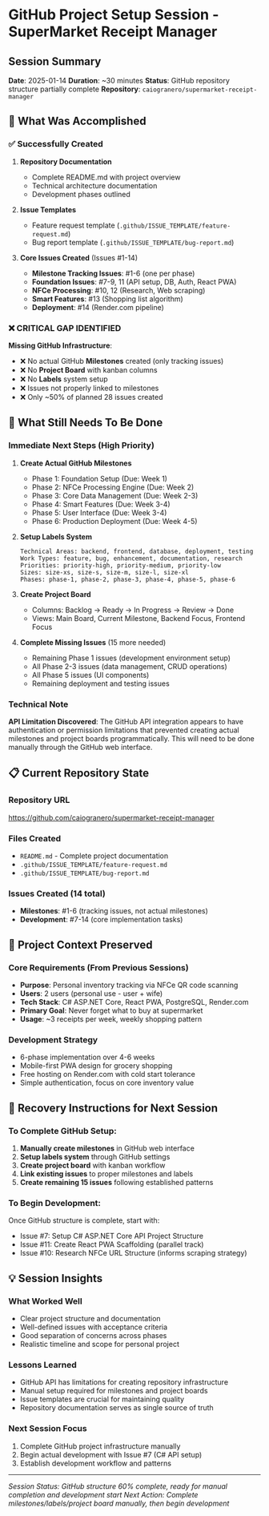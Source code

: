 # GitHub Project Setup Session - SuperMarket Receipt Manager

## Session Summary
**Date**: 2025-01-14
**Duration**: ~30 minutes
**Status**: GitHub repository structure partially complete
**Repository**: `caiogranero/supermarket-receipt-manager`

## 🎯 What Was Accomplished

### ✅ Successfully Created
1. **Repository Documentation**
   - Complete README.md with project overview
   - Technical architecture documentation
   - Development phases outlined

2. **Issue Templates**
   - Feature request template (`.github/ISSUE_TEMPLATE/feature-request.md`)
   - Bug report template (`.github/ISSUE_TEMPLATE/bug-report.md`)

3. **Core Issues Created** (Issues #1-14)
   - **Milestone Tracking Issues**: #1-6 (one per phase)
   - **Foundation Issues**: #7-9, 11 (API setup, DB, Auth, React PWA)
   - **NFCe Processing**: #10, 12 (Research, Web scraping)
   - **Smart Features**: #13 (Shopping list algorithm)
   - **Deployment**: #14 (Render.com pipeline)

### ❌ **CRITICAL GAP IDENTIFIED**
**Missing GitHub Infrastructure**:
- ❌ No actual GitHub **Milestones** created (only tracking issues)
- ❌ No **Project Board** with kanban columns
- ❌ No **Labels** system setup
- ❌ Issues not properly linked to milestones
- ❌ Only ~50% of planned 28 issues created

## 🚨 What Still Needs To Be Done

### Immediate Next Steps (High Priority)
1. **Create Actual GitHub Milestones**
   - Phase 1: Foundation Setup (Due: Week 1)
   - Phase 2: NFCe Processing Engine (Due: Week 2)
   - Phase 3: Core Data Management (Due: Week 2-3)
   - Phase 4: Smart Features (Due: Week 3-4)
   - Phase 5: User Interface (Due: Week 3-4)
   - Phase 6: Production Deployment (Due: Week 4-5)

2. **Setup Labels System**
   ```
   Technical Areas: backend, frontend, database, deployment, testing
   Work Types: feature, bug, enhancement, documentation, research
   Priorities: priority-high, priority-medium, priority-low
   Sizes: size-xs, size-s, size-m, size-l, size-xl
   Phases: phase-1, phase-2, phase-3, phase-4, phase-5, phase-6
   ```

3. **Create Project Board**
   - Columns: Backlog → Ready → In Progress → Review → Done
   - Views: Main Board, Current Milestone, Backend Focus, Frontend Focus

4. **Complete Missing Issues** (15 more needed)
   - Remaining Phase 1 issues (development environment setup)
   - All Phase 2-3 issues (data management, CRUD operations)
   - All Phase 5 issues (UI components)
   - Remaining deployment and testing issues

### Technical Note
**API Limitation Discovered**: The GitHub API integration appears to have authentication or permission limitations that prevented creating actual milestones and project boards programmatically. This will need to be done manually through the GitHub web interface.

## 📋 Current Repository State

### Repository URL
https://github.com/caiogranero/supermarket-receipt-manager

### Files Created
- `README.md` - Complete project documentation
- `.github/ISSUE_TEMPLATE/feature-request.md`
- `.github/ISSUE_TEMPLATE/bug-report.md`

### Issues Created (14 total)
- **Milestones**: #1-6 (tracking issues, not actual milestones)
- **Development**: #7-14 (core implementation tasks)

## 🎯 Project Context Preserved

### Core Requirements (From Previous Sessions)
- **Purpose**: Personal inventory tracking via NFCe QR code scanning
- **Users**: 2 users (personal use - user + wife)
- **Tech Stack**: C# ASP.NET Core, React PWA, PostgreSQL, Render.com
- **Primary Goal**: Never forget what to buy at supermarket
- **Usage**: ~3 receipts per week, weekly shopping pattern

### Development Strategy
- 6-phase implementation over 4-6 weeks
- Mobile-first PWA design for grocery shopping
- Free hosting on Render.com with cold start tolerance
- Simple authentication, focus on core inventory value

## 🔄 Recovery Instructions for Next Session

### To Complete GitHub Setup:
1. **Manually create milestones** in GitHub web interface
2. **Setup labels system** through GitHub settings
3. **Create project board** with kanban workflow
4. **Link existing issues** to proper milestones and labels
5. **Create remaining 15 issues** following established patterns

### To Begin Development:
Once GitHub structure is complete, start with:
- Issue #7: Setup C# ASP.NET Core API Project Structure
- Issue #11: Create React PWA Scaffolding (parallel track)
- Issue #10: Research NFCe URL Structure (informs scraping strategy)

## 💡 Session Insights

### What Worked Well
- Clear project structure and documentation
- Well-defined issues with acceptance criteria
- Good separation of concerns across phases
- Realistic timeline and scope for personal project

### Lessons Learned
- GitHub API has limitations for creating repository infrastructure
- Manual setup required for milestones and project boards
- Issue templates are crucial for maintaining quality
- Repository documentation serves as single source of truth

### Next Session Focus
1. Complete GitHub project infrastructure manually
2. Begin actual development with Issue #7 (C# API setup)
3. Establish development workflow and patterns

---
*Session Status: GitHub structure 60% complete, ready for manual completion and development start*
*Next Action: Complete milestones/labels/project board manually, then begin development*